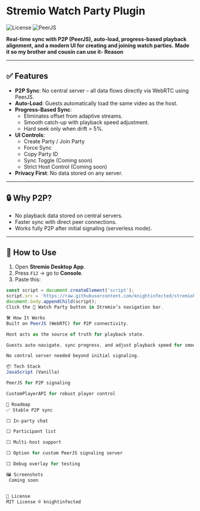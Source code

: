 # **Stremio Watch Party Plugin**
![License](https://img.shields.io/badge/license-MIT-blue)
![PeerJS](https://img.shields.io/badge/PeerJS-P2P-green)

**Real-time sync with P2P (PeerJS), auto-load, progress-based playback alignment, and a modern UI for creating and joining watch parties.**
**Made it so my brother and cousin can use it- Reason**

 
---

## ✅ Features
- **P2P Sync**: No central server – all data flows directly via WebRTC using PeerJS.
- **Auto-Load**: Guests automatically load the same video as the host.
- **Progress-Based Sync**:
  - Eliminates offset from adaptive streams.
  - Smooth catch-up with playback speed adjustment.
  - Hard seek only when drift > 5%.
- **UI Controls**:
  - Create Party / Join Party
  - Force Sync
  - Copy Party ID
  - Sync Toggle (Coming soon)
  - Strict Host Control (Coming soon)
- **Privacy First**: No data stored on any server.

---

## 🔒 Why P2P?
- No playback data stored on central servers.
- Faster sync with direct peer connections.
- Works fully P2P after initial signaling (serverless mode).

---

## 🚀 How to Use
1. Open **Stremio Desktop App**.
2. Press `F12` → go to **Console**.
3. Paste this:
```javascript
const script = document.createElement('script');
script.src = 'https://raw.githubusercontent.com/knightinfected/stremioP2P-watchparty/main/watchparty.js';
document.body.appendChild(script);
Click the 🎉 Watch Party button in Stremio’s navigation bar.

🛠 How It Works
Built on PeerJS (WebRTC) for P2P connectivity.

Host acts as the source of truth for playback state.

Guests auto-navigate, sync progress, and adjust playback speed for smooth alignment.

No central server needed beyond initial signaling.

📦 Tech Stack
JavaScript (Vanilla)

PeerJS for P2P signaling

CustomPlayerAPI for robust player control

📌 Roadmap
✅ Stable P2P sync

⬜ In-party chat

⬜ Participant list

⬜ Multi-host support

⬜ Option for custom PeerJS signaling server

⬜ Debug overlay for testing

🖼 Screenshots
 Coming soon


📄 License
MIT License © knightinfected
